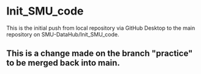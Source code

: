 # Init_SMU_code

This is the initial push from local repository via GitHub Desktop to the main repository on SMU-DataHub/Init_SMU_code.  


## This is a change made on the branch "practice" to be merged back into main.  
